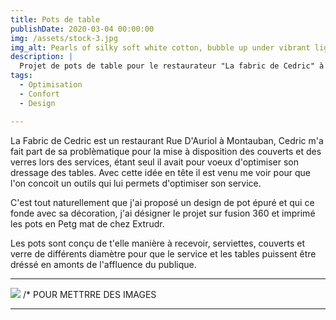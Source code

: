 ```yaml
---
title: Pots de table
publishDate: 2020-03-04 00:00:00
img: /assets/stock-3.jpg
img_alt: Pearls of silky soft white cotton, bubble up under vibrant lighting
description: |
  Projet de pots de table pour le restaurateur "La fabric de Cedric" à Montauban (82)
tags:
  - Optimisation
  - Confort
  - Design

---
```


La Fabric de Cedric est un restaurant Rue D'Auriol à Montauban, Cedric m'a fait part de sa problèmatique pour la mise à disposition des couverts et des verres lors des services, étant seul il avait pour voeux d'optimiser son dressage des tables. Avec cette idée en tête il est venu me voir pour que l'on concoit un outils qui lui permets d'optimiser son service.

C'est tout naturellement que j'ai proposé un design de pot épuré et qui ce fonde avec sa décoration, j'ai désigner le projet sur fusion 360 et imprimé les pots en Petg mat de chez Extrudr. 

Les pots sont conçu de t'elle manière à recevoir, serviettes, couverts et verre de différents diamètre pour que le service et les tables puissent être dréssé en amonts de l'affluence du publique.

---

<img src="/assets/stock-3.jpg"> /* POUR METTRRE DES IMAGES

---

